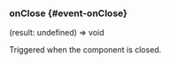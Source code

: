 ### onClose {#event-onClose}

(result: undefined) => void


Triggered when the component is closed.
